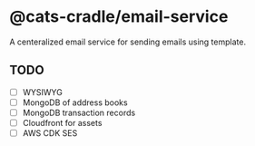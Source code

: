 # @cats-cradle/email-service

A centeralized email service for sending emails using template.

## TODO

- [ ] WYSIWYG
- [ ] MongoDB of address books
- [ ] MongoDB transaction records
- [ ] Cloudfront for assets
- [ ] AWS CDK SES
